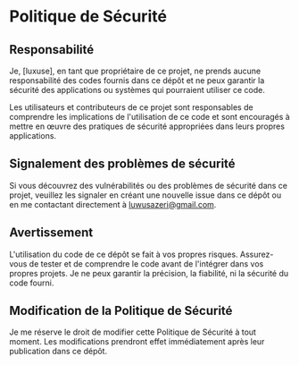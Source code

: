 # Politique de Sécurité

## Responsabilité

Je, [luxuse], en tant que propriétaire de ce projet, ne prends aucune responsabilité des codes fournis dans ce dépôt et ne peux garantir la sécurité des applications ou systèmes qui pourraient utiliser ce code.

Les utilisateurs et contributeurs de ce projet sont responsables de comprendre les implications de l'utilisation de ce code et sont encouragés à mettre en œuvre des pratiques de sécurité appropriées dans leurs propres applications.

## Signalement des problèmes de sécurité

Si vous découvrez des vulnérabilités ou des problèmes de sécurité dans ce projet, veuillez les signaler en créant une nouvelle issue dans ce dépôt ou en me contactant directement à luwusazeri@gmail.com.

## Avertissement

L'utilisation du code de ce dépôt se fait à vos propres risques. Assurez-vous de tester et de comprendre le code avant de l'intégrer dans vos propres projets. Je ne peux garantir la précision, la fiabilité, ni la sécurité du code fourni.

## Modification de la Politique de Sécurité

Je me réserve le droit de modifier cette Politique de Sécurité à tout moment. Les modifications prendront effet immédiatement après leur publication dans ce dépôt.


